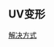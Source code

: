 ## UV变形

[解决方式](https://www.bilibili.com/video/BV1P44y1V7Mw?p=67&vd_source=d50825b92b03a31c35378e1793aac0ad)